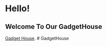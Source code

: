 # Hello!

## Welcome To Our GadgetHouse

[Gadget House](https://github.com/facebook/create-react-app).
#   G a d g e t H o u s e  
 